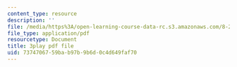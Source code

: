 ```yaml
---
content_type: resource
description: ''
file: /media/https%3A/open-learning-course-data-rc.s3.amazonaws.com/8-286-the-early-universe-fall-2013/7374706759bab97b9b6d0c4d649faf70_ANCN7vr9FVk.pdf
file_type: application/pdf
resourcetype: Document
title: 3play pdf file
uid: 73747067-59ba-b97b-9b6d-0c4d649faf70
---
```

